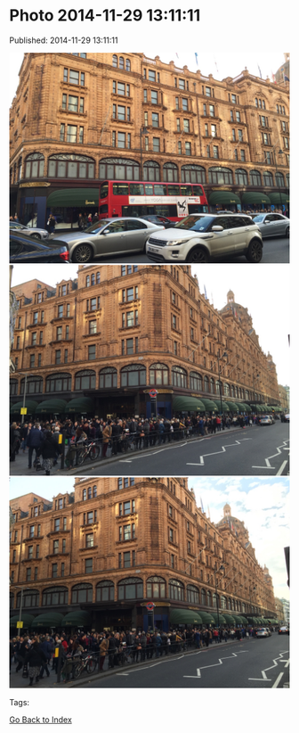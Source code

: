
# Photo 2014-11-29 13:11:11

Published: 2014-11-29 13:11:11

![](103886210632-0.jpg)
![](103886210632-1.jpg)
![](103886210632-2.jpg)

Tags: 

[Go Back to Index](index.md)
